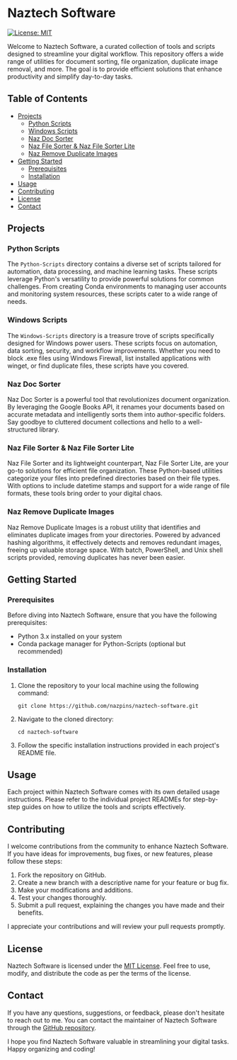 # Naztech Software

[![License: MIT](https://img.shields.io/badge/License-MIT-yellow.svg)](https://opensource.org/licenses/MIT)

Welcome to Naztech Software, a curated collection of tools and scripts designed to streamline your digital workflow. This repository offers a wide range of utilities for document sorting, file organization, duplicate image removal, and more. The goal is to provide efficient solutions that enhance productivity and simplify day-to-day tasks.

## Table of Contents

- [Projects](#projects)
  - [Python Scripts](#python-scripts)
  - [Windows Scripts](#windows-scripts)
  - [Naz Doc Sorter](#naz-doc-sorter)
  - [Naz File Sorter & Naz File Sorter Lite](#naz-file-sorter--naz-file-sorter-lite)
  - [Naz Remove Duplicate Images](#naz-remove-duplicate-images)
- [Getting Started](#getting-started)
  - [Prerequisites](#prerequisites)
  - [Installation](#installation)
- [Usage](#usage)
- [Contributing](#contributing)
- [License](#license)
- [Contact](#contact)

## Projects

### Python Scripts

The `Python-Scripts` directory contains a diverse set of scripts tailored for automation, data processing, and machine learning tasks. These scripts leverage Python's versatility to provide powerful solutions for common challenges. From creating Conda environments to managing user accounts and monitoring system resources, these scripts cater to a wide range of needs.

### Windows Scripts

The `Windows-Scripts` directory is a treasure trove of scripts specifically designed for Windows power users. These scripts focus on automation, data sorting, security, and workflow improvements. Whether you need to block .exe files using Windows Firewall, list installed applications with winget, or find duplicate files, these scripts have you covered.

### Naz Doc Sorter

Naz Doc Sorter is a powerful tool that revolutionizes document organization. By leveraging the Google Books API, it renames your documents based on accurate metadata and intelligently sorts them into author-specific folders. Say goodbye to cluttered document collections and hello to a well-structured library.

### Naz File Sorter & Naz File Sorter Lite

Naz File Sorter and its lightweight counterpart, Naz File Sorter Lite, are your go-to solutions for efficient file organization. These Python-based utilities categorize your files into predefined directories based on their file types. With options to include datetime stamps and support for a wide range of file formats, these tools bring order to your digital chaos.

### Naz Remove Duplicate Images

Naz Remove Duplicate Images is a robust utility that identifies and eliminates duplicate images from your directories. Powered by advanced hashing algorithms, it effectively detects and removes redundant images, freeing up valuable storage space. With batch, PowerShell, and Unix shell scripts provided, removing duplicates has never been easier.

## Getting Started

### Prerequisites

Before diving into Naztech Software, ensure that you have the following prerequisites:

- Python 3.x installed on your system
- Conda package manager for Python-Scripts (optional but recommended)

### Installation

1. Clone the repository to your local machine using the following command:

   ```
   git clone https://github.com/nazpins/naztech-software.git
   ```

2. Navigate to the cloned directory:

   ```
   cd naztech-software
   ```

3. Follow the specific installation instructions provided in each project's README file.

## Usage

Each project within Naztech Software comes with its own detailed usage instructions. Please refer to the individual project READMEs for step-by-step guides on how to utilize the tools and scripts effectively.

## Contributing

I welcome contributions from the community to enhance Naztech Software. If you have ideas for improvements, bug fixes, or new features, please follow these steps:

1. Fork the repository on GitHub.
2. Create a new branch with a descriptive name for your feature or bug fix.
3. Make your modifications and additions.
4. Test your changes thoroughly.
5. Submit a pull request, explaining the changes you have made and their benefits.

I appreciate your contributions and will review your pull requests promptly.

## License

Naztech Software is licensed under the [MIT License](LICENSE). Feel free to use, modify, and distribute the code as per the terms of the license.

## Contact

If you have any questions, suggestions, or feedback, please don't hesitate to reach out to me. You can contact the maintainer of Naztech Software through the [GitHub repository](https://github.com/nazpins/naztech-software).

I hope you find Naztech Software valuable in streamlining your digital tasks. Happy organizing and coding!
